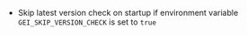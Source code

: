 
- Skip latest version check on startup if environment variable `GEI_SKIP_VERSION_CHECK` is set to `true`
